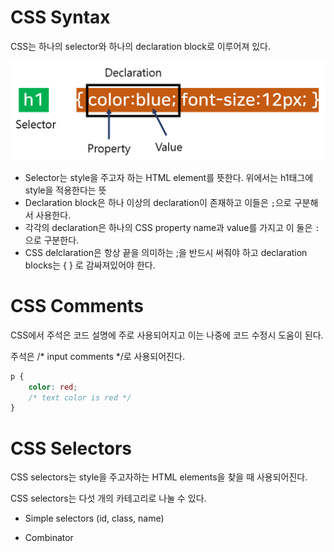 # CSS Syntax

CSS는 하나의 selector와 하나의 declaration block로 이루어져 있다.

![css_syntax](images/css_syntax.PNG)

- Selector는 style을 주고자 하는 HTML element를 뜻한다. 위에서는 h1태그에 style을 적용한다는 뜻
- Declaration block은 하나 이상의 declaration이 존재하고 이들은 `;`으로 구분해서 사용한다.
- 각각의 declaration은 하나의 CSS property name과 value를 가지고 이 둘은 `:`으로 구분한다.
- CSS delclaration은 항상 끝을 의미하는 ;을 반드시 써줘야 하고 declaration blocks는 { } 로 감싸져있어야 한다.



# CSS Comments

CSS에서 주석은 코드 설명에 주로 사용되어지고 이는 나중에 코드 수정시 도움이 된다.

주석은 /* input comments */로 사용되어진다.

```css
p {
	color: red;
	/* text color is red */
}
```



# CSS Selectors

CSS selectors는 style을 주고자하는 HTML elements을 찾을 때 사용되어진다.

CSS selectors는 다섯 개의 카테고리로 나눌 수 있다.

- Simple selectors (id, class, name)

- Combinator


